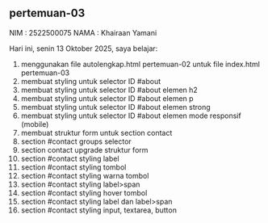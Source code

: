 ﻿## pertemuan-03
NIM : 2522500075
NAMA : Khairaan Yamani

Hari ini, senin 13 Oktober 2025, saya belajar:
<ol>
  <li>menggunakan file autolengkap.html pertemuan-02 untuk file index.html pertemuan-03</li>
  <li>membuat styling untuk selector ID #about</li>
  <li>membuat styling untuk selector ID #about elemen h2</li>
  <li>membuat styling untuk selector ID #about elemen p</li>
  <li>membuat styling untuk selector ID #about elemen strong</li>
  <li>membuat styling untuk selector ID #about elemen mode responsif (mobile)</li>
  <li>membuat struktur form untuk section contact</li>
  <li>section #contact groups selector</li>
  <li>section contact upgrade struktur form</li>
  <li>section #contact styling label</li>
  <li>section #contact styling tombol</li>
  <li>section #contact styling warna tombol</li>
  <li>section #contact styling label>span</li>
  <li>section #contact styling hover tombol</li>
  <li>section #contact styling label dan label>span</li>
  <li>section #contact styling input, textarea, button</li>



<ol>